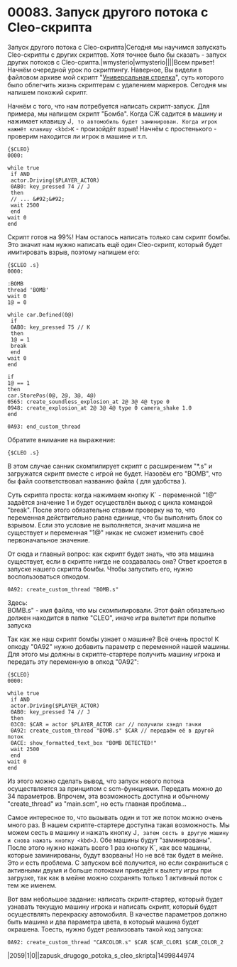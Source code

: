 # 00083. Запуск другого потока с Cleo-скрипта

Запуск другого потока с Cleo-скрипта|Сегодня мы научимся запускать Cleo-скрипты с других скриптов. Хотя точнее было бы сказать - запуск других потоков с Cleo-срипта.|wmysterio|wmysterio||||Всем привет! Начнём очередной урок по скриптингу. Наверное, Вы видели в файловом архиве мой скрипт "[Универсальная стрелка](../../load/gta\_sa/cleo\_i\_asi\_skripty/universalnaja\_strelka\_v1\_0/68-1-0-528/)", суть которого было облегчить жизнь скриптерам с удалением маркеров. Сегодня мы напишем похожий скрипт.

Начнём с того, что нам потребуется написать скрипт-запуск. Для примера, мы напишем скрипт "Бомба". Когда СЖ садится в машину и нажимает клавишу J`, то автомобиль будет заминирован. Когда игрок нажмёт клавишу <kbd>K` - произойдёт взрыв! Начнём с простенького - проверим находится ли игрок в машине и т.п.

```
{$CLEO}
0000:

while true
 if AND
 actor.Driving($PLAYER_ACTOR)
 0AB0: key_pressed 74 // J
 then
 // ... &#92;&#92;
 wait 2500
 end 
wait 0
end
```

Скрипт готов на 99%! Нам осталось написать только сам скрипт бомбы. Это значит нам нужно написать ещё один Cleo-скрипт, который будет имитировать взрыв, поэтому напишем его:

```
{$CLEO .s}
0000:

:BOMB
thread 'BOMB'
wait 0
1@ = 0

while car.Defined(0@)
 if
 0AB0: key_pressed 75 // K
 then
 1@ = 1
 break
 end 
wait 0
end

if
1@ == 1
then
car.StorePos(0@, 2@, 3@, 4@)
0565: create_soundless_explosion_at 2@ 3@ 4@ type 0 
0948: create_explosion_at 2@ 3@ 4@ type 0 camera_shake 1.0 
end

0A93: end_custom_thread
```

Обратите внимание на выражение:

```
{$CLEO .s}
```

В этом случае санник скомпилирует скрипт с расширением "\*.s" и загружатся скрипт вместе с игрой не будет. Назовём его "BOMB", что бы файл соответствовал названию файла ( для удобства ).

Суть скрипта проста: когда нажимаем кнопку K\` - переменной "1@" задаётся значение 1 и будет осуществлён выход с цикла командой "break". После этого обязательно ставим проверку на то, что переменная действительно равна единице, что бы выполнить блок со взрывом. Если это условие не выполняется, значит машина не существует и переменная "1@" никак не сможет изменить своё первоначальное значение.

От сюда и главный вопрос: как скрипт будет знать, что эта машина существует, если в скрипте нигде не создавалась она? Ответ кроется в запуске нашего скрипта бомбы. Чтобы запустить его, нужно воспользоваться опкодом.

```
0A92: create_custom_thread "BOMB.s"
```

Здесь:\
BOMB.s" - имя файла, что мы скомпилировали. Этот файл обязательно должен находится в папке "CLEO", иначе игра вылетит при попытке запуска

Так как же наш скрипт бомбы узнает о машине? Всё очень просто! К опкоду "0A92" нужно добавить параметр с переменной нашей машины. Для этого мы должны в скрипте-стартере получить машину игрока и передать эту переменную в опкод "0A92":

```
{$CLEO}
0000:
 
while true
 if AND
 actor.Driving($PLAYER_ACTOR)
 0AB0: key_pressed 74 // J
 then
 03C0: $CAR = actor $PLAYER_ACTOR car // получили хэндл тачки
 0A92: create_custom_thread "BOMB.s" $CAR // передаём её в другой поток
 0ACE: show_formatted_text_box "BOMB DETECTED!"
 wait 2500
 end 
wait 0
end
```

Из этого можно сделать вывод, что запуск нового потока осуществляется за принципом с scm-функциями. Передать можно до 34 параметров. Впрочем, эта возможность доступна и обычному "create\_thread" из "main.scm", но есть главная проблема...

Самое интересное то, что вызывать один и тот же поток можно очень много раз. В нашем скрипте-стартере доступна такая возможность. Мы можем сесть в машину и нажать кнопку J`, затем сесть в другую машину и снова нажать кнопку <kbd>J`. Обе машины будут "заминированы". После этого нужно нажать всего 1 раз кнопку K\`, как все машины, которые заминированы, будут взорваны! Но не всё так будет в мейне. Это и есть проблема. С запуском всё получится, но если сохраниться с активными двумя и больше потоками приведёт к вылету игры при загрузке, так как в мейне можно сохранять только 1 активный поток с тем же именем.

Вот вам небольшое задание: написать скрипт-стартер, который будет узнавать текущую машину игрока и написать скрипт, который будет осуществлять перекраску автомобиля. В качестве параметров должно быть машина и два параметра цвета, в который машина будет окрашена. Тоесть, нужно будет реализовать такой код запуска:

```
0A92: create_custom_thread "CARCOLOR.s" $CAR $CAR_CLOR1 $CAR_COLOR_2
```

|2059|1|0||zapusk\_drugogo\_potoka\_s\_cleo\_skripta|1499844974
